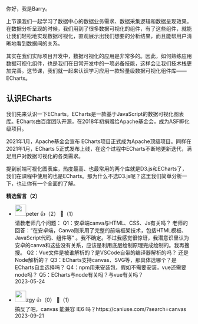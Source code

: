 你好，我是Barry。

上节课我们一起学习了数据中心的数据业务需求、数据采集逻辑和数据呈现效果。在数据分析呈现的时候，我们用到了很多数据可视化的组件，有了这些组件，就能让我们轻松地实现数据可视化，直观展示出我们想要的分析结果，而且能帮用户清晰地看到数据间的关系。

其实在我们实际项目开发中，数据可视化的应用是非常多的。因此，如何熟练应用数据可视化组件，也是我们在日常开发中的一项必备技能，这样会让我们技术栈更加完善。这节课，我们就一起来认识学习应用一款轻量级数据可视化组件库——ECharts。

## 认识ECharts

我们先来认识一下ECharts，ECharts是一款基于JavaScript的数据可视化图表库。ECharts由百度团队开源，在2018年初捐赠给Apache基金会，成为ASF孵化级项目。

2021年1月，Apache基金会宣布 ECharts项目正式成为Apache顶级项目。同样在2021年1月，ECharts 5正式发布上线，在这个过程中ECharts不断地更新迭代，满足用户对数据可视化的各类需求。

提到前端可视化图表库，热度最高、也最常用的两个库就是D3.js和ECharts了，我们在课程中使用的也是ECharts。那为什么不选D3.js呢？这里我们简单分析一下，也让你有一个全面的了解。
<div><strong>精选留言（2）</strong></div><ul>
<li><img src="https://static001.geekbang.org/account/avatar/00/10/25/87/f3a69d1b.jpg" width="30px"><span>peter</span> 👍（2） 💬（1）<div>请教老师几个问题：
Q1：安卓端canva与HTML、CSS、Js有关吗？
老师的回答：“在安卓端，Canva则采用了完整的前端框架技术，包括HTML模板、JavaScript代码、组件等” 。我不确定。不过我感觉很惊讶，我潜意识里认为安卓的canva和这些没有关系，应该是利用底层绘制原理完成绘制的。我再搜搜。
Q2：Vue文件是被谁解析的？是VSCode自带的编译器解析的吗？ 还是Node解析的？
Q3：ECharts支持canvas、SVG等，那具体选哪个？是ECharts自主选择吗？
Q4：npm用来安装包，假如不需要安装，vue还需要node吗？
Q5：ECharts与node有关吗？与vue有关吗？</div>2023-05-24</li><br/><li><img src="https://static001.geekbang.org/account/avatar/00/15/2d/16/b525a71d.jpg" width="30px"><span>zgy</span> 👍（0） 💬（1）<div>搞反了吧，canvas 能兼容 IE6 吗？https:&#47;&#47;caniuse.com&#47;?search=canvas</div>2023-09-21</li><br/>
</ul>